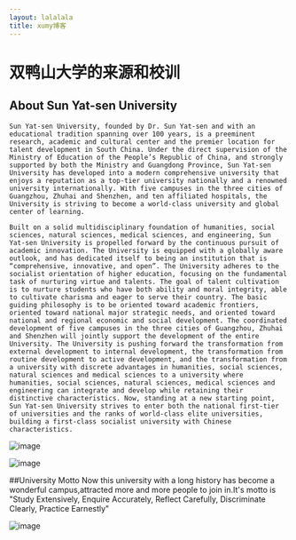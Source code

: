 ```yaml
---
layout: lalalala
title: xumy博客
---
```


# 双鸭山大学的来源和校训

## About Sun Yat-sen University

    Sun Yat-sen University, founded by Dr. Sun Yat-sen and with an educational tradition spanning over 100 years, is a preeminent research, academic and cultural center and the premier location for talent development in South China. Under the direct supervision of the Ministry of Education of the People’s Republic of China, and strongly supported by both the Ministry and Guangdong Province, Sun Yat-sen University has developed into a modern comprehensive university that enjoys a reputation as a top-tier university nationally and a renowned university internationally. With five campuses in the three cities of Guangzhou, Zhuhai and Shenzhen, and ten affiliated hospitals, the University is striving to become a world-class university and global center of learning. 

    Built on a solid multidisciplinary foundation of humanities, social sciences, natural sciences, medical sciences, and engineering, Sun Yat-sen University is propelled forward by the continuous pursuit of academic innovation. The University is equipped with a globally aware outlook, and has dedicated itself to being an institution that is “comprehensive, innovative, and open”. The University adheres to the socialist orientation of higher education, focusing on the fundamental task of nurturing virtue and talents. The goal of talent cultivation is to nurture students who have both ability and moral integrity, able to cultivate charisma and eager to serve their country. The basic guiding philosophy is to be oriented toward academic frontiers, oriented toward national major strategic needs, and oriented toward national and regional economic and social development. The coordinated development of five campuses in the three cities of Guangzhou, Zhuhai and Shenzhen will jointly support the development of the entire University. The University is pushing forward the transformation from external development to internal development, the transformation from routine development to active development, and the transformation from a university with discrete advantages in humanities, social sciences, natural sciences and medical sciences to a university where humanities, social sciences, natural sciences, medical sciences and engineering can integrate and develop while retaining their distinctive characteristics. Now, standing at a new starting point, Sun Yat-sen University strives to enter both the national first-tier of universities and the ranks of world-class elite universities, building a first-class socialist university with Chinese characteristics. 










![image](https://zh.wikipedia.org/wiki/File:%E6%96%87%E6%98%8E%E8%B7%AF%E4%B8%AD%E5%B1%B1%E5%A4%A7%E5%AD%B8%E6%A0%A1%E9%96%80.jpg)












![image](https://zh.wikipedia.org/wiki/File:%E4%B8%AD%E5%B1%B1%E5%A4%A7%E5%AD%A6%E7%9F%B3%E7%89%8C%E6%97%A7%E5%9D%80%E5%BB%BA%E7%AD%91-%E6%96%87%E5%AD%A6%E9%99%A2%E5%A5%A0%E5%9F%BA%E7%9F%B3.jpg)



##University Motto
    Now this university with a long history has become a wonderful campus,attracted more and more people to join in.It's motto is "Study Extensively, Enquire Accurately, Reflect Carefully, Discriminate Clearly, Practice Earnestly"







![image](https://www.google.com.hk/url?sa=i&rct=j&q=&esrc=s&source=images&cd=&cad=rja&uact=8&ved=2ahUKEwjkrNrg69TdAhXETbwKHZUdAvAQjRx6BAgBEAU&url=http%3A%2F%2F699pic.com%2Ftupian-500691812.html&psig=AOvVaw04uvnCUYUQDDvg4HycWbIJ&ust=1537919756826065)
